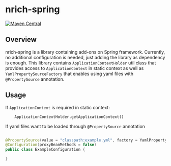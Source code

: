 # nrich-spring

[![Maven Central](https://maven-badges.herokuapp.com/maven-central/net.croz.nrich/nrich-spring/badge.svg?color=blue)](https://maven-badges.herokuapp.com/maven-central/net.croz.nrich/nrich-spring)

## Overview

nrich-spring is a library containing add-ons on Spring framework. Currently, no additional configuration is needed, just adding the library as dependency is enough. This library contains
 `ApplicationContextHolder` util class that provides access to `ApplicationContext` in static context as well as `YamlPropertySourceFactory` that enables using yaml files
with `@PropertySource` annotation.

## Usage

If `ApplicationContext` is required in static context:

```
    ApplicationContextHolder.getApplicationContext()

```

If yaml files want to be loaded through `@PropertySource` annotation

```java

@PropertySource(value = "classpath:example.yml", factory = YamlPropertySourceFactory.class)
@Configuration(proxyBeanMethods = false)
public class ExampleConfiguration {

}


```
